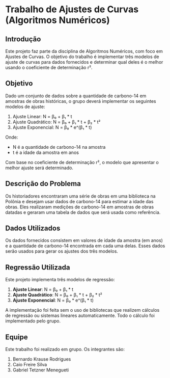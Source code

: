 # Trabalho de Ajustes de Curvas (Algoritmos Numéricos)

## Introdução

Este projeto faz parte da disciplina de Algoritmos Numéricos, com foco em Ajustes de Curvas. O objetivo do trabalho é implementar três modelos de ajuste de curvas para dados fornecidos e determinar qual deles é o melhor usando o coeficiente de determinação r².

## Objetivo

Dado um conjunto de dados sobre a quantidade de carbono-14 em amostras de obras históricas, o grupo deverá implementar os seguintes modelos de ajuste:

1. Ajuste Linear: N = β₀ + β₁ * t
2. Ajuste Quadrático: N = β₀ + β₁ * t + β₂ * t²
3. Ajuste Exponencial: N = β₀ * e^(β₁ * t)

Onde:
- N é a quantidade de carbono-14 na amostra
- t é a idade da amostra em anos

Com base no coeficiente de determinação r², o modelo que apresentar o melhor ajuste será determinado.

## Descrição do Problema

Os historiadores encontraram uma série de obras em uma biblioteca na Polônia e desejam usar dados de carbono-14 para estimar a idade das obras. Eles realizaram medições de carbono-14 em amostras de obras datadas e geraram uma tabela de dados que será usada como referência.

## Dados Utilizados

Os dados fornecidos consistem em valores de idade da amostra (em anos) e a quantidade de carbono-14 encontrada em cada uma delas. Esses dados serão usados para gerar os ajustes dos três modelos.

## Regressão Utilizada

Este projeto implementa três modelos de regressão:
1. **Ajuste Linear**: N = β₀ + β₁ * t
2. **Ajuste Quadrático**: N = β₀ + β₁ * t + β₂ * t²
3. **Ajuste Exponencial**: N = β₀ * e^(β₁ * t)

A implementação foi feita sem o uso de bibliotecas que realizem cálculos de regressão ou sistemas lineares automaticamente. Todo o cálculo foi implementado pelo grupo.

## Equipe
Este trabalho foi realizado em grupo. Os integrantes são:

1. Bernardo Krause Rodrigues
2. Caio Freire Silva
3. Gabriel Tetzner Menegueti